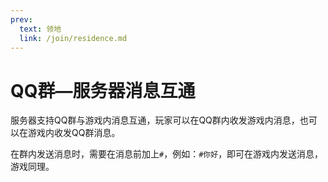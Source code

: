 ```yaml
---
prev:
  text: 领地
  link: /join/residence.md
---
```

# QQ群—服务器消息互通
服务器支持QQ群与游戏内消息互通，玩家可以在QQ群内收发游戏内消息，也可以在游戏内收发QQ群消息。

在群内发送消息时，需要在消息前加上`#`，例如：`#你好`，即可在游戏内发送消息，游戏同理。